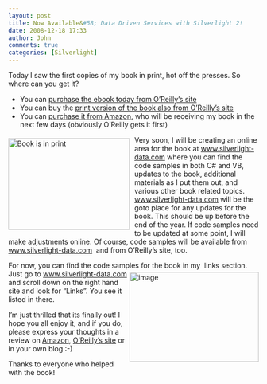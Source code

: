 ```yaml
---
layout: post
title: Now Available&#58; Data Driven Services with Silverlight 2!
date: 2008-12-18 17:33
author: John
comments: true
categories: [Silverlight]
---
```

<p>Today I saw the first copies of my book in print, hot off the presses. So where can you get it? </p>  <ul>   <li>You can <a href="http://oreilly.com/catalog/9780596523091/">purchase the ebook today from O’Reilly’s site</a> </li>    <li>You can buy the <a href="http://oreilly.com/catalog/9780596523091/">print version of the book also from O’Reilly’s site</a> </li>    <li>You can <a href="http://www.amazon.com/exec/obidos/ASIN/0596523092/johnpanet-20">purchase it from Amazon</a>, who will be receiving my book in the next few days (obviously O’Reilly gets it first) </li> </ul>  <p><a href="/wp-content/uploads/files/media/image/WindowsLiveWriter/NowAvailableDataDrivenServiceswithSilver_C7C9/Book%20is%20in%20print_2.jpg"><img title="Book is in print" style="border-top-width: 0px; display: inline; border-left-width: 0px; border-bottom-width: 0px; margin: 5px 10px 5px 0px; border-right-width: 0px" height="184" alt="Book is in print" src="/wp-content/uploads/files/media/image/WindowsLiveWriter/NowAvailableDataDrivenServiceswithSilver_C7C9/Book%20is%20in%20print_thumb.jpg" width="244" align="left" border="0" /></a>Very soon, I will be creating an online area for the book at <a href="http://www.silverlight-data.com">www.silverlight-data.com</a> where you can find the code samples in both C# and VB, updates to the book, additional materials as I put them out, and various other book related topics. <a href="http://www.silverlight-data.com">www.silverlight-data.com</a> will be the goto place for any updates for the book. This should be up before the end of the year. If code samples need to be updated at some point, I will make adjustments online. Of course, code samples will be available from <a href="http://www.silverlight-data.com">www.silverlight-data.com</a>&#160; and from O’Reilly’s site, too.</p>  <p>For now, you can find the code samples for the book in my&#160; l<img title="image" style="border-top-width: 0px; display: inline; border-left-width: 0px; border-bottom-width: 0px; margin: 5px 0px 5px 5px; border-right-width: 0px" height="180" alt="image" src="/wp-content/uploads/files/media/image/WindowsLiveWriter/NowAvailableDataDrivenServiceswithSilver_C7C9/image_8.png" width="260" align="right" border="0" />inks section. Just go to <a href="http://www.silverlight-data.com">www.silverlight-data.com</a> and scroll down on the right hand site and look for “Links”. You see it listed in there.</p>  <p>I’m just thrilled that its finally out! I hope you all enjoy it, and if you do, please express your thoughts in a review on <a href="http://www.amazon.com/exec/obidos/ASIN/0596523092/johnpanet-20">Amazon</a>, <a href="http://oreilly.com/catalog/9780596523091/">O’Reilly’s site</a> or in your own blog :-)&#160; </p>  <p>Thanks to everyone who helped with the book! </p>

